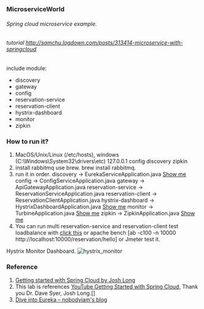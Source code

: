 ### MicroserviceWorld
###### Spring cloud microservice example.
###### tutorial http://samchu.logdown.com/posts/313414-microservice-with-springcloud
include module:
* discovery
* gateway
* config
* reservation-service
* reservation-client
* hystrix-dashboard
* monitor
* zipkin

### How to run it?

1. MacOS/Unix/Linux (/etc/hosts), windows (C:\Windows\System32\drivers\etc)
    127.0.0.1 config discovery zipkin
2. install rabbitmq use brew.
    brew install rabbitmq.
3. run it in order.
    discovery -> EurekaServiceApplication.java [Show me](http://localhost:8761/)
    config -> ConfigServiceApplication.java
    gateway -> ApiGatewayApplication.java
    reservation-service -> ReservationServiceApplication.java
    reservation-client -> ReservationClientApplication.java
    hystrix-dashboard -> HystrixDashboardApplication.java [Show me](http://localhost:8010/hystrix/monitor?stream=http%3A%2F%2Flocalhost%3A8889%2Fturbine.stream)
    monitor -> TurbineApplication.java [Show me](http://localhost:8889/turbine.stream)
    zipkin -> ZipkinApplication.java [Show me](http://localhost:9411/)
4. You can run multi reservation-service and reservation-client test loadbalance with [click this](http://localhost:10000/reservation/hello) 
    or apache bench [ab -c100 -n 10000 http://localhost:10000/reservation/hello] 
    or Jmeter test it.

Hystrix Monitor Dashboard.
![hystrix_monitor](https://raw.githubusercontent.com/whoooami/spring-cloud-microservice-world/master/images/localhost_8010_hystrix_monitor.png)


### Reference
1. [Getting started with Spring Cloud by Josh Long](https://www.youtube.com/watch?v=SFDYdslOvu8)
2. This lab is references [YouTube Getting Started with Spring Cloud](https://www.youtube.com/watch?v=cCEvFDhe3os), Thank you Dr. Dave Syer, Josh Long.[]
3. [Dive into Eureka – nobodyiam's blog](http://nobodyiam.com/2016/06/25/dive-into-eureka/)
